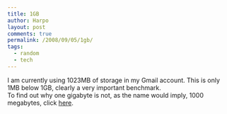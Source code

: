```yaml
---
title: 1GB
author: Harpo
layout: post
comments: true
permalink: /2008/09/05/1gb/
tags:
  - random
  - tech
---
```

I am currently using 1023MB of storage in my Gmail account. This is only 1MB below 1GB, clearly a very important benchmark.  
To find out why one gigabyte is not, as the name would imply, 1000 megabytes, click <a href="http://en.wikipedia.org/wiki/Gigabyte" target="_blank">here</a>.